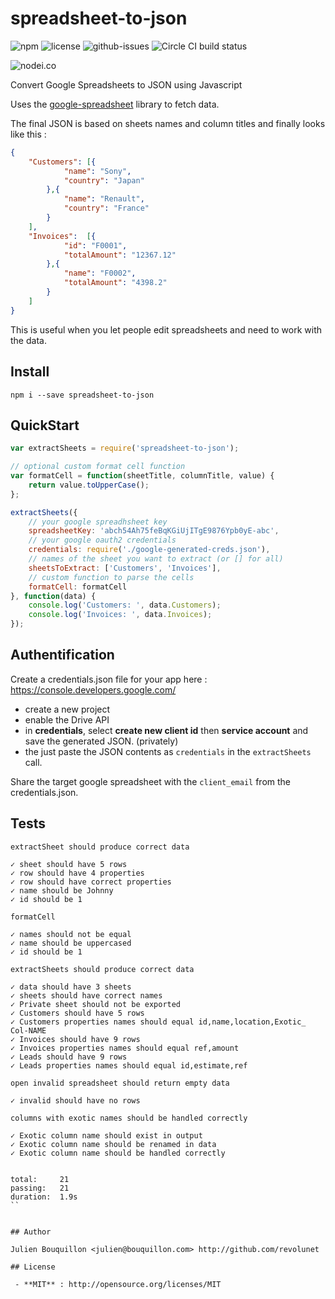 # spreadsheet-to-json

![npm](https://img.shields.io/npm/v/spreadsheet-to-json.svg) ![license](https://img.shields.io/npm/l/spreadsheet-to-json.svg) ![github-issues](https://img.shields.io/github/issues/revolunet/spreadsheet-to-json.svg) ![Circle CI build status](https://circleci.com/gh/revolunet/spreadsheet-to-json.svg?style=svg)

![nodei.co](https://nodei.co/npm/spreadsheet-to-json.png?downloads=true&downloadRank=true&stars=true)

Convert Google Spreadsheets to JSON using Javascript

Uses the [google-spreadsheet](https://www.npmjs.com/package/google-spreadsheet) library to fetch data.

The final JSON is based on sheets names and column titles and finally looks like this :

```json
{
    "Customers": [{
            "name": "Sony",
            "country": "Japan"
        },{
            "name": "Renault",
            "country": "France"
        }
    ],
    "Invoices":  [{
            "id": "F0001",
            "totalAmount": "12367.12"
        },{
            "name": "F0002",
            "totalAmount": "4398.2"
        }
    ]
}
```

This is useful when you let people edit spreadsheets and need to work with the data.


## Install

`npm i --save spreadsheet-to-json`

## QuickStart

```js
var extractSheets = require('spreadsheet-to-json');

// optional custom format cell function
var formatCell = function(sheetTitle, columnTitle, value) {
    return value.toUpperCase();
};

extractSheets({
    // your google spreadhsheet key
    spreadsheetKey: 'abch54Ah75feBqKGiUjITgE9876Ypb0yE-abc',
    // your google oauth2 credentials
    credentials: require('./google-generated-creds.json'),
    // names of the sheet you want to extract (or [] for all)
    sheetsToExtract: ['Customers', 'Invoices'],
    // custom function to parse the cells
    formatCell: formatCell
}, function(data) {
    console.log('Customers: ', data.Customers);
    console.log('Invoices: ', data.Invoices);
});

```


## Authentification

Create a credentials.json file for your app here : https://console.developers.google.com/

 - create a new project
 - enable the Drive API
 - in **credentials**, select **create new client id** then **service account** and save the generated JSON. (privately)
 - the just paste the JSON contents as `credentials` in the `extractSheets` call.

Share the target google spreadsheet with the `client_email` from the credentials.json.


## Tests

```
extractSheet should produce correct data

✓ sheet should have 5 rows
✓ row should have 4 properties
✓ row should have correct properties
✓ name should be Johnny
✓ id should be 1

formatCell

✓ names should not be equal
✓ name should be uppercased
✓ id should be 1

extractSheets should produce correct data

✓ data should have 3 sheets
✓ sheets should have correct names
✓ Private sheet should not be exported
✓ Customers should have 5 rows
✓ Customers properties names should equal id,name,location,Exotic_ Col-NAME
✓ Invoices should have 9 rows
✓ Invoices properties names should equal ref,amount
✓ Leads should have 9 rows
✓ Leads properties names should equal id,estimate,ref

open invalid spreadsheet should return empty data

✓ invalid should have no rows

columns with exotic names should be handled correctly

✓ Exotic column name should exist in output
✓ Exotic column name should be renamed in data
✓ Exotic column name should be handled correctly


total:     21
passing:   21
duration:  1.9s
``


## Author

Julien Bouquillon <julien@bouquillon.com> http://github.com/revolunet

## License

 - **MIT** : http://opensource.org/licenses/MIT
